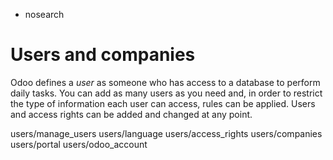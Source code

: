   - nosearch

# Users and companies

Odoo defines a *user* as someone who has access to a database to perform
daily tasks. You can add as many users as you need and, in order to
restrict the type of information each user can access, rules can be
applied. Users and access rights can be added and changed at any point.

<div class="toctree" data-titlesonly="">

users/manage\_users users/language users/access\_rights users/companies
users/portal users/odoo\_account

</div>
